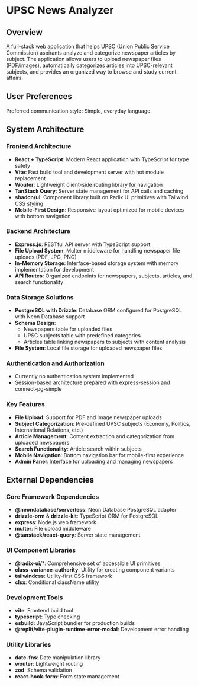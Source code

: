 # UPSC News Analyzer

## Overview
A full-stack web application that helps UPSC (Union Public Service Commission) aspirants analyze and categorize newspaper articles by subject. The application allows users to upload newspaper files (PDF/images), automatically categorizes articles into UPSC-relevant subjects, and provides an organized way to browse and study current affairs.

## User Preferences
Preferred communication style: Simple, everyday language.

## System Architecture

### Frontend Architecture
- **React + TypeScript**: Modern React application with TypeScript for type safety
- **Vite**: Fast build tool and development server with hot module replacement
- **Wouter**: Lightweight client-side routing library for navigation
- **TanStack Query**: Server state management for API calls and caching
- **shadcn/ui**: Component library built on Radix UI primitives with Tailwind CSS styling
- **Mobile-First Design**: Responsive layout optimized for mobile devices with bottom navigation

### Backend Architecture
- **Express.js**: RESTful API server with TypeScript support
- **File Upload System**: Multer middleware for handling newspaper file uploads (PDF, JPG, PNG)
- **In-Memory Storage**: Interface-based storage system with memory implementation for development
- **API Routes**: Organized endpoints for newspapers, subjects, articles, and search functionality

### Data Storage Solutions
- **PostgreSQL with Drizzle**: Database ORM configured for PostgreSQL with Neon Database support
- **Schema Design**: 
  - Newspapers table for uploaded files
  - UPSC subjects table with predefined categories
  - Articles table linking newspapers to subjects with content analysis
- **File System**: Local file storage for uploaded newspaper files

### Authentication and Authorization
- Currently no authentication system implemented
- Session-based architecture prepared with express-session and connect-pg-simple

### Key Features
- **File Upload**: Support for PDF and image newspaper uploads
- **Subject Categorization**: Pre-defined UPSC subjects (Economy, Politics, International Relations, etc.)
- **Article Management**: Content extraction and categorization from uploaded newspapers
- **Search Functionality**: Article search within subjects
- **Mobile Navigation**: Bottom navigation bar for mobile-first experience
- **Admin Panel**: Interface for uploading and managing newspapers

## External Dependencies

### Core Framework Dependencies
- **@neondatabase/serverless**: Neon Database PostgreSQL adapter
- **drizzle-orm** & **drizzle-kit**: TypeScript ORM for PostgreSQL
- **express**: Node.js web framework
- **multer**: File upload middleware
- **@tanstack/react-query**: Server state management

### UI Component Libraries
- **@radix-ui/***: Comprehensive set of accessible UI primitives
- **class-variance-authority**: Utility for creating component variants
- **tailwindcss**: Utility-first CSS framework
- **clsx**: Conditional className utility

### Development Tools
- **vite**: Frontend build tool
- **typescript**: Type checking
- **esbuild**: JavaScript bundler for production builds
- **@replit/vite-plugin-runtime-error-modal**: Development error handling

### Utility Libraries
- **date-fns**: Date manipulation library
- **wouter**: Lightweight routing
- **zod**: Schema validation
- **react-hook-form**: Form state management